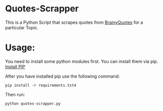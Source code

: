 # Quotes-Scrapper

This is a Python Script that scrapes quotes from [BrainyQuotes](https://www.brainyquote.com/) for a particular Topic.

# Usage:
You need to install some python modules first.
You can install them via pip.
[Install PIP](https://packaging.python.org/tutorials/installing-packages/)

After you have installed pip use the following command:
```
pip install -r requirements.txt4
```

Then run:
```
python quotes-scrapper.py
```
